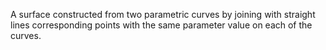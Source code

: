 A surface constructed from two parametric curves by joining with straight lines
corresponding points with the same parameter value on each of the curves.